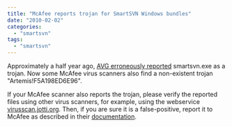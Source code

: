 ```yaml
---
title: "McAfee reports trojan for SmartSVN Windows bundles"
date: "2010-02-02"
categories: 
  - "smartsvn"
tags: 
  - "smartsvn"
---
```


Approximately a half year ago, [AVG erroneously reported](/2009/08/13/1250187863166.html) smartsvn.exe as a trojan. Now some McAfee virus scanners also find a non-existent trojan "Artemis!F5A198ED6E96".

If your McAfee scanner also reports the trojan, please verify the reported files using other virus scanners, for example, using the webservice [virusscan.jotti.org](http://virusscan.jotti.org/). Then, if you are sure it is a false-positive, report it to McAfee as described in their [documentation](http://service.mcafee.com/faqdocument.aspx?id=TS100095&lang=en_US&prior_tid=2&AnswerID=16777216&turl==http%3A%2F%2Fkb.mcafee.com%2Finfocenter%2Findex%3Fpage%3Dcontent%26id%3DTS100095%26actp%3Dsearch).
